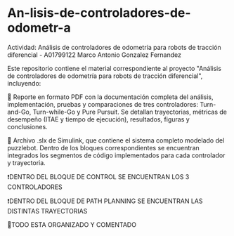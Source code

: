# An-lisis-de-controladores-de-odometr-a
Actividad: Análisis de controladores de odometría para robots de tracción diferencial - A01799122
Marco Antonio Gonzalez Fernandez

Este repositorio contiene el material correspondiente al proyecto "Análisis de controladores de odometría para robots de tracción diferencial", incluyendo:

📄 Reporte en formato PDF con la documentación completa del análisis, implementación, pruebas y comparaciones de tres controladores: Turn-and-Go, Turn-while-Go y Pure Pursuit. Se detallan trayectorias, métricas de desempeño (ITAE y tiempo de ejecución), resultados, figuras y conclusiones.

🔧 Archivo .slx de Simulink, que contiene el sistema completo modelado del puzzlebot. Dentro de los bloques correspondientes se encuentran integrados los segmentos de código implementados para cada controlador y trayectoria.

❗DENTRO DEL BLOQUE DE CONTROL SE ENCUENTRAN LOS 3 CONTROLADORES


❗DENTRO DEL BLOQUE DE PATH PLANNING SE ENCUENTRAN LAS DISTINTAS TRAYECTORIAS

🌟TODO ESTA ORGANIZADO Y COMENTADO
